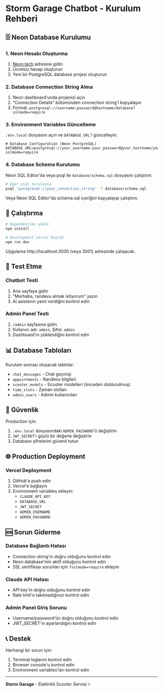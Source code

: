 # Storm Garage Chatbot - Kurulum Rehberi

## 🗄️ Neon Database Kurulumu

### 1. Neon Hesabı Oluşturma
1. [Neon.tech](https://neon.tech) adresine gidin
2. Ücretsiz hesap oluşturun
3. Yeni bir PostgreSQL database projesi oluşturun

### 2. Database Connection String Alma
1. Neon dashboard'unda projenizi açın
2. "Connection Details" bölümünden connection string'i kopyalayın
3. Format: `postgresql://username:password@hostname/database?sslmode=require`

### 3. Environment Variables Güncelleme
`.env.local` dosyasını açın ve `DATABASE_URL`'i güncelleyin:

```env
# Database Configuration (Neon PostgreSQL)
DATABASE_URL=postgresql://your_username:your_password@your_hostname/your_database?sslmode=require
```

### 4. Database Schema Kurulumu
Neon SQL Editor'da veya psql ile `database/schema.sql` dosyasını çalıştırın:

```bash
# Eğer psql kuruluysa:
psql "postgresql://your_connection_string" -f database/schema.sql
```

Veya Neon SQL Editor'da schema.sql içeriğini kopyalayıp çalıştırın.

## 🚀 Çalıştırma

```bash
# Dependencies yükle
npm install

# Development server başlat
npm run dev
```

Uygulama http://localhost:3000 (veya 3001) adresinde çalışacak.

## 🔧 Test Etme

### Chatbot Testi
1. Ana sayfaya gidin
2. "Merhaba, randevu almak istiyorum" yazın
3. AI asistanın yanıt verdiğini kontrol edin

### Admin Panel Testi
1. `/admin` sayfasına gidin
2. Kullanıcı adı: `admin`, Şifre: `admin`
3. Dashboard'ın yüklendiğini kontrol edin

## 📊 Database Tabloları

Kurulum sonrası oluşacak tablolar:

- `chat_messages` - Chat geçmişi
- `appointments` - Randevu bilgileri
- `scooter_models` - Scooter modelleri (önceden doldurulmuş)
- `time_slots` - Zaman slotları
- `admin_users` - Admin kullanıcıları

## 🔐 Güvenlik

Production için:
1. `.env.local` dosyasındaki `ADMIN_PASSWORD`'ü değiştirin
2. `JWT_SECRET`'ı güçlü bir değerle değiştirin
3. Database şifrelerini güvenli tutun

## 🌐 Production Deployment

### Vercel Deployment
1. GitHub'a push edin
2. Vercel'e bağlayın
3. Environment variables ekleyin:
   - `CLAUDE_API_KEY`
   - `DATABASE_URL`
   - `JWT_SECRET`
   - `ADMIN_USERNAME`
   - `ADMIN_PASSWORD`

## 🆘 Sorun Giderme

### Database Bağlantı Hatası
- Connection string'in doğru olduğunu kontrol edin
- Neon database'inin aktif olduğunu kontrol edin
- SSL sertifikası sorunları için `?sslmode=require` ekleyin

### Claude API Hatası
- API key'in doğru olduğunu kontrol edin
- Rate limit'e takılmadığınızı kontrol edin

### Admin Panel Giriş Sorunu
- Username/password'ün doğru olduğunu kontrol edin
- JWT_SECRET'ın ayarlandığını kontrol edin

## 📞 Destek

Herhangi bir sorun için:
1. Terminal loglarını kontrol edin
2. Browser console'u kontrol edin
3. Environment variables'ları kontrol edin

---

**Storm Garage** - Elektrikli Scooter Servisi ⚡
